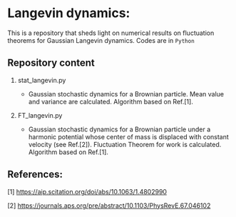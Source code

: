 # Langevin dynamics:

This is a repository that sheds light on numerical results on fluctuation theorems for Gaussian Langevin dynamics. Codes are in `Python`

## Repository content

1. stat_langevin.py
 	- Gaussian stochastic dynamics for a Brownian particle. Mean value and variance are calculated. Algorithm based on Ref.[1].
	
2. FT_langevin.py
	- Gaussian stochastic dynamics for a Brownian particle under a harmonic potential whose center of mass is displaced with constant velocity (see Ref.[2]). 
	Fluctuation Theorem for work is calculated. Algorithm based on Ref.[1].
	
## References:

[1] https://aip.scitation.org/doi/abs/10.1063/1.4802990

[2] https://journals.aps.org/pre/abstract/10.1103/PhysRevE.67.046102

